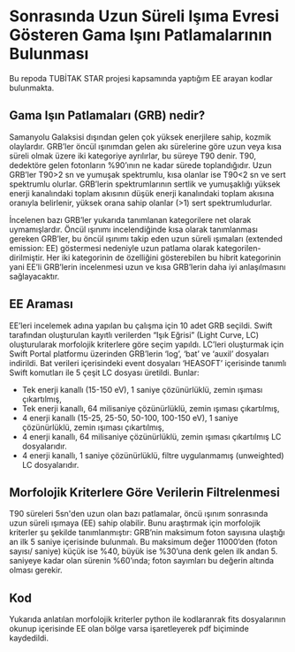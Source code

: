 # Sonrasında Uzun Süreli Işıma Evresi Gösteren Gama Işını Patlamalarının Bulunması
Bu repoda TUBİTAK STAR projesi kapsamında yaptığım EE arayan kodlar bulunmakta.

## Gama Işın Patlamaları (GRB) nedir?
Samanyolu Galaksisi dışından gelen çok yüksek enerjilere sahip, kozmik olaylardır. GRB’ler öncül ışınımdan gelen akı sürelerine göre uzun veya kısa süreli olmak üzere iki kategoriye ayrılırlar, bu süreye T90 denir. T90, dedektöre gelen fotonların %90’ının ne kadar sürede toplandığıdır. Uzun GRB’ler T90>2 sn ve yumuşak spektrumlu, kısa olanlar ise T90<2 sn ve sert spektrumlu olurlar. GRB’lerin spektrumlarının sertlik ve yumuşaklığı yüksek enerji kanalındaki toplam akısının düşük enerji kanalındaki toplam akısına oranıyla belirlenir, yüksek orana sahip olanlar (>1) sert spektrumludurlar.

  İncelenen bazı GRB’ler yukarıda tanımlanan kategorilere net olarak uymamışlardır. Öncül ışınımı incelendiğinde kısa olarak tanımlanması gereken GRB’ler, bu öncül ışınımı takip eden uzun süreli ışımaları (extended emission: EE) göstermesi nedeniyle uzun patlama olarak kategorilen- dirilmiştir. Her iki kategorinin de özelliğini gösterebilen bu hibrit kategorinin yani EE’li GRB’lerin incelenmesi uzun ve kısa GRB’lerin daha iyi anlaşılmasını sağlayacaktır.

## EE Araması
  EE’leri incelemek adına yapılan bu çalışma için 10 adet GRB seçildi. Swift tarafından oluşturulan kayıtlı verilerden “Işık Eğrisi” (Light Curve, LC) oluşturularak morfolojik kriterlere göre seçim yapıldı. LC’leri oluşturmak için Swift Portal platformu üzerinden GRB’lerin ‘log’, ‘bat’ ve ‘auxil’ dosyaları indirildi. Bat verileri içerisindeki event dosyaları ‘HEASOFT’ içerisinde tanımlı Swift komutları ile 5 çeşit LC dosyası üretildi. Bunlar:
- Tek enerji kanallı (15-150 eV), 1 saniye çözünürlüklü, zemin ışıması çıkartılmış,
- Tek enerji kanallı, 64 milisaniye çözünürlüklü, zemin ışıması çıkartılmış,
- 4 enerji kanallı (15-25, 25-50, 50-100, 100-150 eV), 1 saniye çözünürlüklü, zemin ışıması
çıkartılmış,
- 4 enerji kanallı, 64 milisaniye çözünürlüklü, zemin ışıması çıkartılmış LC dosyalarıdır.
- 4 enerji kanallı, 1 saniye çözünürlüklü, filtre uygulanmamış (unweighted) LC dosyalarıdır.

## Morfolojik Kriterlere Göre Verilerin Filtrelenmesi
T90 süreleri 5sn'den uzun olan bazı patlamalar, öncü ışınım sonrasında uzun süreli ışımaya (EE) sahip olabilir. Bunu araştırmak için morfolojik kriterler şu şekilde tanımlanmıştır: GRB’nin maksimum foton sayısına ulaştığı an ilk 5 saniye içerisinde bulunmalı. Bu maksimum değer 11000’den (foton sayısı/ saniye) küçük ise %40, büyük ise %30’una denk gelen ilk andan 5. saniyeye kadar olan sürenin %60’ında; foton sayımları bu değerin altında olması gerekir.

## Kod
Yukarıda anlatılan morfolojik kriterler python ile kodlaranrak fits dosyalarının okunup içerisinde EE olan bölge varsa işaretleyerek pdf biçiminde kaydedildi.
